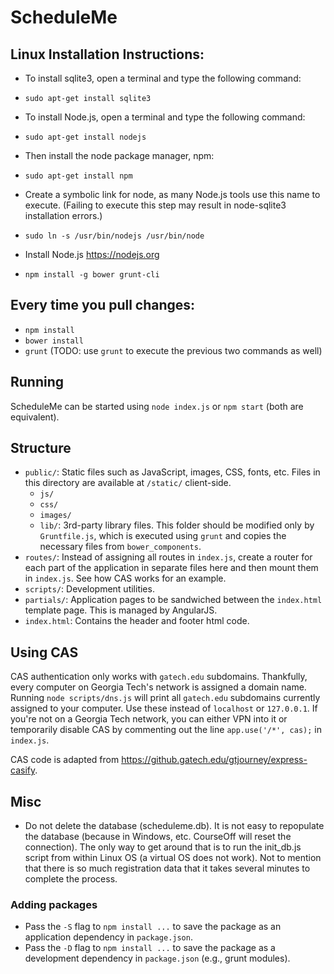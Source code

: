 # ScheduleMe

## Linux Installation Instructions:

* To install sqlite3, open a terminal and type the following command:
* `sudo apt-get install sqlite3`

* To install Node.js, open a terminal and type the following command:	
* `sudo apt-get install nodejs`

* Then install the node package manager, npm:	
* `sudo apt-get install npm`

* Create a symbolic link for node, as many Node.js tools use this name to execute.
(Failing to execute this step may result in node-sqlite3 installation errors.)
* `sudo ln -s /usr/bin/nodejs /usr/bin/node`

* Install Node.js https://nodejs.org
* `npm install -g bower grunt-cli`

## Every time you pull changes:

* `npm install`
* `bower install`
* `grunt` (TODO: use `grunt` to execute the previous two commands as well)

## Running

ScheduleMe can be started using `node index.js` or `npm start` (both are
equivalent). 

## Structure

* `public/`: Static files such as JavaScript, images, CSS, fonts, etc. Files
  in this directory are available at `/static/` client-side.
  * `js/`
  * `css/`
  * `images/`
  * `lib/`: 3rd-party library files. This folder should be modified only
    by `Gruntfile.js`, which is executed using `grunt` and copies the necessary
    files from `bower_components`.
* `routes/`: Instead of assigning all routes in `index.js`, create a router
for each part of the application in separate files here and then
mount them in `index.js`. See how CAS works for an example.
* `scripts/`: Development utilities.
* `partials/`: Application pages to be sandwiched between the `index.html` 
template page. This is managed by AngularJS. 
* `index.html`: Contains the header and footer html code. 

## Using CAS

CAS authentication only works with `gatech.edu` subdomains. Thankfully, every
computer on Georgia Tech's network is assigned a domain name. Running
`node scripts/dns.js` will print all `gatech.edu` subdomains currently
assigned to your computer. Use these instead of `localhost` or `127.0.0.1`.
If you're not on a Georgia Tech network, you can either VPN into it or
temporarily disable CAS by commenting out the line `app.use('/*', cas);`
in `index.js`.

CAS code is adapted from https://github.gatech.edu/gtjourney/express-casify.

## Misc
* Do not delete the database (scheduleme.db). It is not easy to repopulate the
  database (because in Windows, etc. CourseOff will reset the connection). The
  only way to get around that is to run the init_db.js script from within Linux
  OS (a virtual OS does not work). Not to mention that there is so much
  registration data that it takes several minutes to complete the process.

### Adding packages

* Pass the `-S` flag to `npm install ...` to save the package as an application
  dependency in `package.json`.
* Pass the `-D` flag to `npm install ...` to save the package as a development
  dependency in `package.json` (e.g., grunt modules).
